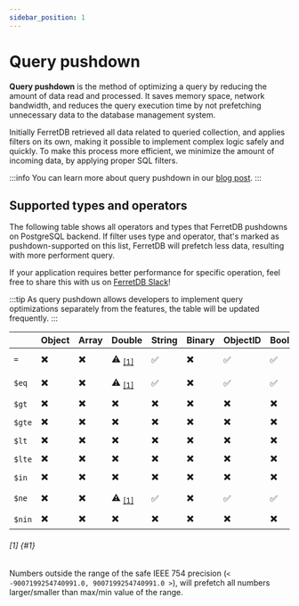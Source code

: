 ```yaml
---
sidebar_position: 1
---
```


# Query pushdown

**Query pushdown** is the method of optimizing a query by reducing the amount of data read and processed.
It saves memory space, network bandwidth, and reduces the query execution time by not prefetching
unnecessary data to the database management system.

Initially FerretDB retrieved all data related to queried collection, and applies filters on its own, making
it possible to implement complex logic safely and quickly.
To make this process more efficient, we minimize the amount of incoming data, by applying proper SQL filters.

:::info
You can learn more about query pushdown in our [blog post](https://blog.ferretdb.io/ferretdb-fetches-data-query-pushdown/).
:::

## Supported types and operators

The following table shows all operators and types that FerretDB pushdowns on PostgreSQL backend.
If filter uses type and operator, that's marked as pushdown-supported on this list,
FerretDB will prefetch less data, resulting with more performent query.

If your application requires better performance for specific operation,
feel free to share this with us on [FerretDB Slack](https://join.slack.com/t/ferretdb/shared_invite/zt-zqe9hj8g-ZcMG3~5Cs5u9uuOPnZB8~A)!

:::tip
As query pushdown allows developers to implement query optimizations separately from the features,
the table will be updated frequently.
:::

|            | Object   | Array   | Double                 | String   | Binary   | ObjectID   | Boolean   | Date   | Null   | Regex   | Integer   | Timestamp   | Long                   |
| ---------- | -------- | ------- | --------               | -------- | -------- | ---------- | --------- | ------ | ------ | ------- | --------- | ----------- | ------                 |
| `=`        | ✖️        | ✖️       | ⚠️ <sub>[[1]](#1)</sub> | ✅       | ✖️        | ✅         | ✅        | ✅     | ✖️      | ✖️       | ✅        | ✖️           | ⚠️ <sub>[[1]](#1)</sub> |
| `$eq`      | ✖️        | ✖️       | ⚠️ <sub>[[1]](#1)</sub> | ✅       | ✖️        | ✅         | ✅        | ✅     | ✖️      | ✖️       | ✅        | ✖️           | ⚠️ <sub>[[1]](#1)</sub> |
| `$gt`      | ✖️        | ✖️       | ✖️                      | ✖️        | ✖️        | ✖️          | ✖️         | ✖️      | ✖️      | ✖️       | ✖️         | ✖️           | ✖️                      |
| `$gte`     | ✖️        | ✖️       | ✖️                      | ✖️        | ✖️        | ✖️          | ✖️         | ✖️      | ✖️      | ✖️       | ✖️         | ✖️           | ✖️                      |
| `$lt`      | ✖️        | ✖️       | ✖️                      | ✖️        | ✖️        | ✖️          | ✖️         | ✖️      | ✖️      | ✖️       | ✖️         | ✖️           | ✖️                      |
| `$lte`     | ✖️        | ✖️       | ✖️                      | ✖️        | ✖️        | ✖️          | ✖️         | ✖️      | ✖️      | ✖️       | ✖️         | ✖️           | ✖️                      |
| `$in`      | ✖️        | ✖️       | ✖️                      | ✖️        | ✖️        | ✖️          | ✖️         | ✖️      | ✖️      | ✖️       | ✖️         | ✖️           | ✖️                      |
| `$ne`      | ✖️        | ✖️       | ⚠️ <sub>[[1]](#1)</sub> | ✅       | ✖️        | ✅         | ✅        | ✅     | ✖️      | ✖️       | ✅        | ✖️           | ⚠️ <sub>[[1]](#1)</sub> |
| `$nin`     | ✖️        | ✖️       | ✖️                      | ✖️        | ✖️        | ✖️          | ✖️         | ✖️      | ✖️      | ✖️       | ✖️         | ✖️           | ✖️                      |

###### [1] {#1}
Numbers outside the range of the safe IEEE 754 precision (`< -9007199254740991.0, 9007199254740991.0 >`),
will prefetch all numbers larger/smaller than max/min value of the range.

